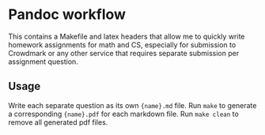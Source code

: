 # Pandoc workflow

This contains a Makefile and latex headers that allow me to quickly write 
homework assignments for math and CS, especially for submission to Crowdmark or 
any other service that requires separate submission per assignment question.

## Usage

Write each separate question as its own `{name}.md` file. Run `make` to generate 
a corresponding `{name}.pdf` for each markdown file. Run `make clean` to remove 
all generated pdf files.
